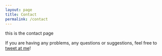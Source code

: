 ```yaml
---
layout: page
title: Contact
permalink: /contact
---
```


this is the contact page

 If you are having any problems, any questions or suggestions, feel free to [tweet at me](https://ctt.ac/8la2p)!
